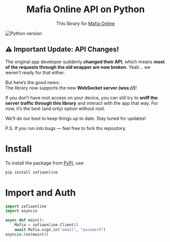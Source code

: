 
<h1 align="center">
  Mafia Online API on Python
</h1>

<p align="center">This library for <a href="https://play.google.com/store/apps/details?id=com.tokarev.mafia">Mafia Online</a></p>

![Python version](https://img.shields.io/badge/python-3.9+-blue.svg)

## ⚠️ Important Update: API Changes!

The original app developer suddenly **changed their API**, which means **most of the requests through the old wrapper are now broken**. Yeah… we weren’t ready for that either.

But here’s the good news:  
The library now supports the new **WebSocket server (wss://)**! 

If you don’t have root access on your device, you can still try to **sniff the server traffic through this library** and interact with the app that way. For now, it’s the best (and only) option without root.

We’ll do our best to keep things up to date. Stay tuned for updates!

P.S. If you run into bugs — feel free to fork ths repository.


# Install

To install the package from [PyPI](https://pypi.org/project/zafiaonline/), use:

```bash
pip install zafiaonline
```


# Import and Auth
```python
import zafiaonline
import asyncio

async def main():
    Mafia = zafiaonline.Client()
    await Mafia.sign_in("email", "password")
asyncio.run(main())
```
